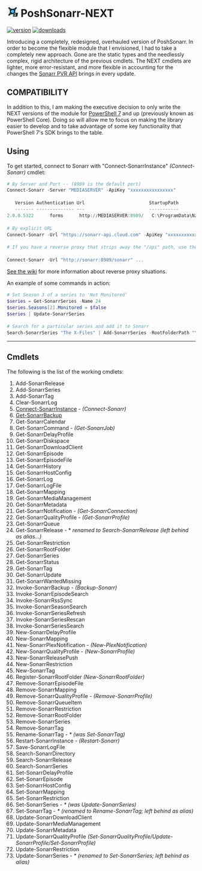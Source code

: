 # <img height="30px" src="./.img/PoshSonarr.png" alt="PoshSonarr"></img> PoshSonarr-NEXT

[![version](https://img.shields.io/powershellgallery/v/PoshSonarr.svg?include_prereleases)](https://www.powershellgallery.com/packages/PoshSonarr)
[![downloads](https://img.shields.io/powershellgallery/dt/PoshSonarr.svg?label=downloads)](https://www.powershellgallery.com/stats/packages/PoshSonarr?groupby=Version)

Introducing a completely, redesigned, overhauled version of PoshSonarr.  In order to become the flexible module that I envisioned, I had to take a completely new approach.  Gone are the static types and the needlessly complex, rigid architecture of the previous cmdlets.  The NEXT cmdlets are lighter, more error-resistant, and more flexible in accounting for the changes the [Sonarr PVR API](https://sonarr.tv/docs/api) brings in every update.

## COMPATIBILITY

In addition to this, I am making the executive decision to only write the NEXT versions of the module for [PowerShell 7](https://github.com/PowerShell/PowerShell/releases/latest) and up (previously known as PowerShell Core).  Doing so will allow me to focus on making the library easier to develop and to take advantage of some key functionality that PowerShell 7's SDK brings to the table.

## Using

To get started, connect to Sonarr with "Connect-SonarrInstance" _(Connect-Sonarr)_ cmdlet:

```powershell
# By Server and Port -- (8989 is the default port)
Connect-Sonarr -Server "MEDIASERVER" -ApiKey "xxxxxxxxxxxxxxxx"

   Version Authentication Url                        StartupPath
   ------- -------------- ---                        -----------
2.0.0.5322      forms      http://MEDIASERVER:8989/   C:\ProgramData\NzbDrone\bin

# By explicit URL
Connect-Sonarr -Url "https://sonarr-api.cloud.com" -ApiKey "xxxxxxxxxxxx"

# If you have a reverse proxy that strips away the "/api" path, use the "-NoApiPrefix" switch.

Connect-Sonarr -Url "http://sonarr:8989/sonarr" ...
```

[See the wiki](https://github.com/Yevrag35/PoshSonarr/wiki) for more information about reverse proxy situations.

An example of some commands in action:

```powershell
# Set Season 3 of a series to 'Not Monitored'
$series = Get-SonarrSeries -Name 24
$series.Seasons[2].Monitored = $false
$series | Update-SonarrSeries

# Search for a particular series and add it to Sonarr
Search-SonarrSeries "The X-Files" | Add-SonarrSeries -RootFolderPath "\\NAS\Shows" -IgnoreEpisodesWithFiles -SearchForMissingEpisodes -UseSeasonFolders
```

---

## Cmdlets

The following is the list of the working cmdlets:

1. Add-SonarrRelease
1. Add-SonarrSeries
1. Add-SonarrTag
1. Clear-SonarrLog
1. [Connect-SonarrInstance](https://github.com/Yevrag35/PoshSonarr/wiki/Connect-SonarrInstance) - _(Connect-Sonarr)_
1. [Get-SonarrBackup](https://github.com/Yevrag35/PoshSonarr/wiki/Get-SonarrBackup)
1. Get-SonarrCalendar
1. Get-SonarrCommand - _(Get-SonarrJob)_
1. Get-SonarrDelayProfile
1. Get-SonarrDiskspace
1. Get-SonarrDownloadClient
1. Get-SonarrEpisode
1. Get-SonarrEpisodeFile
1. Get-SonarrHistory
1. Get-SonarrHostConfig
1. Get-SonarrLog
1. Get-SonarrLogFile
1. Get-SonarrMapping
1. Get-SonarrMediaManagement
1. Get-SonarrMetadata
1. Get-SonarrNotification - _(Get-SonarrConnection)_
1. Get-SonarrQualityProfile - _(Get-SonarrProfile)_
1. Get-SonarrQueue
1. Get-SonarrRelease - * _renamed to Search-SonarrRelease (left behind as alias...)_
1. Get-SonarrRestriction
1. Get-SonarrRootFolder
1. Get-SonarrSeries
1. Get-SonarrStatus
1. Get-SonarrTag
1. Get-SonarrUpdate
1. Get-SonarrWantedMissing
1. Invoke-SonarrBackup - _(Backup-Sonarr)_
1. Invoke-SonarrEpisodeSearch
1. Invoke-SonarrRssSync
1. Invoke-SonarrSeasonSearch
1. Invoke-SonarrSeriesRefresh
1. Invoke-SonarrSeriesRescan
1. Invoke-SonarrSeriesSearch
1. New-SonarrDelayProfile
1. New-SonarrMapping
1. New-SonarrPlexNotification - _(New-PlexNotification)_
1. New-SonarrQualityProfile - _(New-SonarrProfile)_
1. New-SonarrReleasePush
1. New-SonarrRestriction
1. New-SonarrTag
1. Register-SonarrRootFolder _(New-SonarrRootFolder)_
1. Remove-SonarrEpisodeFile
1. Remove-SonarrMapping
1. Remove-SonarrQualityProfile - _(Remove-SonarrProfile)_
1. Remove-SonarrQueueItem
1. Remove-SonarrRestriction
1. Remove-SonarrRootFolder
1. Remove-SonarrSeries
1. Remove-SonarrTag
1. Rename-SonarrTag - _* (was Set-SonarrTag)_
1. Restart-SonarrInstance - _(Restart-Sonarr)_
1. Save-SonarrLogFile
1. Search-SonarrDirectory
1. Search-SonarrRelease
1. Search-SonarrSeries
1. Set-SonarrDelayProfile
1. Set-SonarrEpisode
1. Set-SonarrHostConfig
1. Set-SonarrMapping
1. Set-SonarrRestriction
1. Set-SonarrSeries - _* (was Update-SonarrSeries)_
1. Set-SonarrTag - _* (renamed to Rename-SonarrTag; left behind as alias)_
1. Update-SonarrDownloadClient
1. Update-SonarrMediaManagement
1. Update-SonarrMetadata
1. Update-SonarrQualityProfile _(Set-SonarrQualityProfile/Update-SonarrProfile/Set-SonarrProfile)_
1. Update-SonarrRestriction
1. Update-SonarrSeries - _* (renamed to Set-SonarrSeries; left behind as alias)_
